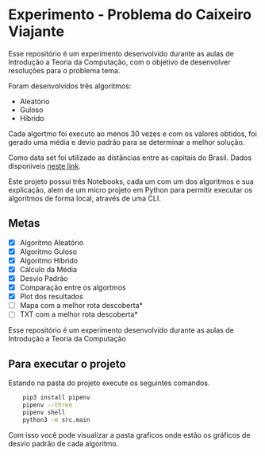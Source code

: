 # Experimento - Problema do Caixeiro Viajante

Esse repositório é um experimento desenvolvido durante as aulas de Introdução a Teoria da Computação, com o objetivo de desenvolver resoluções para o problema tema.

Foram desenvolvidos três algoritmos:

- Aleatório
- Guloso
- Híbrido

Cada algortmo foi executo ao menos 30 vezes e com os valores obtidos, foi gerado uma média e devio padrão para se determinar a melhor solução.

Como data set foi utilizado as distâncias entre as capitais do Brasil. Dados disponíveis [neste link](http://www.i­ta­trans.­com.­br/dis­tan­ci­a.html).

Este projeto possui três Notebooks, cada um com um dos algoritmos e sua explicação, alem de um micro projeto em Python para permitir executar os algoritmos de forma local, através de uma CLI.

## Metas
- [x] Algoritmo Aleatório
- [x] Algoritmo Guloso
- [x] Algoritmo Híbrido
- [x] Cálculo da Média
- [x] Desvio Padrão
- [x] Comparação entre os algortmos
- [x] Plot dos resultados
- [ ] Mapa com a melhor rota descoberta*
- [ ] TXT com a melhor rota descoberta*

Esse repositório é um experimento desenvolvido durante as aulas de Introdução a Teoria da Computação

## Para executar o projeto

Estando na pasta do projeto execute os seguintes comandos.

```Bash
    pip3 install pipenv
    pipenv --three
    pipenv shell
    python3 -m src.main
```

Com isso você pode visualizar a pasta graficos onde estão os gráficos de desvio padrão de cada algoritmo.
